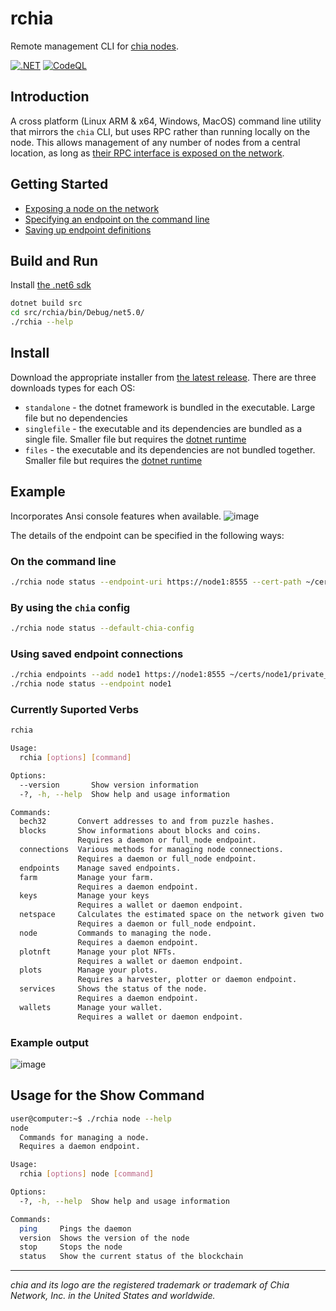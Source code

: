 # rchia

Remote management CLI for [chia nodes](https://github.com/Chia-Network/chia-blockchain).

[![.NET](https://github.com/dkackman/rchia/actions/workflows/dotnet.yml/badge.svg)](https://github.com/dkackman/rchia/actions/workflows/dotnet.yml)
[![CodeQL](https://github.com/dkackman/rchia/actions/workflows/codeql-analysis.yml/badge.svg)](https://github.com/dkackman/rchia/actions/workflows/codeql-analysis.yml)

## Introduction

A cross platform (Linux ARM & x64, Windows, MacOS) command line utility that mirrors the `chia` CLI, but uses RPC rather than running locally on the node. This allows management of any number of nodes from a central location, as long as [their RPC interface is exposed on the network](https://github.com/dkackman/rchia/wiki/Exposing-a-Node-on-the-Network).

## Getting Started

- [Exposing a node on the network](https://github.com/dkackman/rchia/wiki/Exposing-a-Node-on-the-Network)
- [Specifying an endpoint on the command line](https://github.com/dkackman/rchia/wiki/Specifiying-RPC-Endpoints)
- [Saving up endpoint definitions](https://github.com/dkackman/rchia/wiki/Managing-Saved-Enpoints)

## Build and Run

Install [the .net6 sdk](https://dotnet.microsoft.com/download)

```bash
dotnet build src
cd src/rchia/bin/Debug/net5.0/
./rchia --help
```

## Install

Download the appropriate installer from [the latest release](https://github.com/dkackman/rchia/releases).
There are three downloads types for each OS:
- `standalone` - the dotnet framework is bundled in the executable. Large file but no dependencies
- `singlefile` - the executable and its dependencies are bundled as a single file. Smaller file but requires the [dotnet runtime](https://dotnet.microsoft.com/download/dotnet/6.0)
- `files` - the executable and its dependencies are not bundled together. Smaller file but requires the [dotnet runtime](https://dotnet.microsoft.com/download/dotnet/6.0)

## Example

Incorporates Ansi console features when available.
![image](https://user-images.githubusercontent.com/5160233/134552277-59128c00-64e0-474d-88ac-50b092993a68.png)

The details of the endpoint can be specified in the following ways:

### On the command line

```bash
./rchia node status --endpoint-uri https://node1:8555 --cert-path ~/certs/node1/private_full_node.crt --key-path ~/certs/node1/private_full_node.key
```

### By using the `chia` config

```bash
./rchia node status --default-chia-config
```

### Using saved endpoint connections

```bash
./rchia endpoints --add node1 https://node1:8555 ~/certs/node1/private_full_node.crt ~/certs/node1/private_full_node.key
./rchia node status --endpoint node1
```

### Currently Suported Verbs

```bash
rchia

Usage:
  rchia [options] [command]

Options:
  --version       Show version information
  -?, -h, --help  Show help and usage information

Commands:
  bech32       Convert addresses to and from puzzle hashes.
  blocks       Show informations about blocks and coins.
               Requires a daemon or full_node endpoint.
  connections  Various methods for managing node connections.
               Requires a daemon or full_node endpoint.
  endpoints    Manage saved endpoints.
  farm         Manage your farm.
               Requires a daemon endpoint.
  keys         Manage your keys
               Requires a wallet or daemon endpoint.
  netspace     Calculates the estimated space on the network given two block header hashes.
               Requires a daemon or full_node endpoint.
  node         Commands to managing the node.
               Requires a daemon endpoint.
  plotnft      Manage your plot NFTs.
               Requires a wallet or daemon endpoint.
  plots        Manage your plots.
               Requires a harvester, plotter or daemon endpoint.
  services     Shows the status of the node.
               Requires a daemon endpoint.
  wallets      Manage your wallet.
               Requires a wallet or daemon endpoint.
```

### Example output

![image](https://user-images.githubusercontent.com/5160233/134552904-50ea4822-d53a-4144-85be-86c9bcbd1625.png)

## Usage for the Show Command
```bash
user@computer:~$ ./rchia node --help
node
  Commands for managing a node.
  Requires a daemon endpoint.

Usage:
  rchia [options] node [command]

Options:
  -?, -h, --help  Show help and usage information

Commands:
  ping     Pings the daemon
  version  Shows the version of the node
  stop     Stops the node
  status   Show the current status of the blockchain
```
___

_chia and its logo are the registered trademark or trademark of Chia Network, Inc. in the United States and worldwide._

